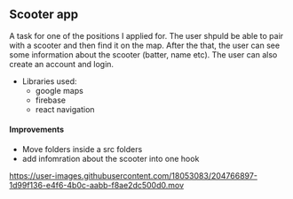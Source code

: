 ## Scooter app

A task for one of the positions I applied for. The user shpuld be able to pair with a scooter and then find it on the map. After the that, the user can see some information about the scooter (batter, name etc). The user can also create an account and login.

- Libraries used: 
  - google maps
  - firebase
  - react navigation
  
#### Improvements 

- Move folders inside a src folders
- add infomration about the scooter into one hook



https://user-images.githubusercontent.com/18053083/204766897-1d99f136-e4f6-4b0c-aabb-f8ae2dc500d0.mov

